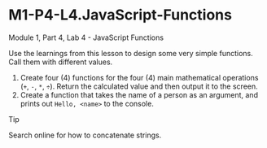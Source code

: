 # M1-P4-L4.JavaScript-Functions
Module 1, Part 4, Lab 4 - JavaScript Functions

Use the learnings from this lesson to design some very simple functions. Call them with different values.
1. Create four (4) functions for the four (4) main mathematical operations (`+`, `-`, `*`, `÷`). Return the calculated value and then output it to the screen.
2. Create a function that takes the name of a person as an argument, and prints out `Hello, <name>` to the console.

  > [!TIP]
  > Search online for how to concatenate strings.
